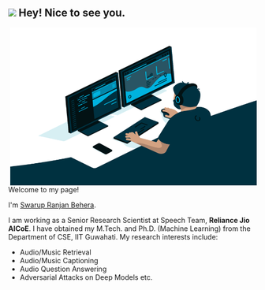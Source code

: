 <meta name="google-site-verification" content="ZzArCr6aMYdxYeeiwdC44bHOSFraUB7laMC1Qr5fmQo" />

<h2><img src="https://emojis.slackmojis.com/emojis/images/1531849430/4246/blob-sunglasses.gif?1531849430" width="30"/> Hey! Nice to see you.</h2>
   <img align="right" alt="GIF" src="https://github.com/swarupbehera/swarupbehera/blob/eadc67707526548378e679ec2a3f64684a37fc10/code.gif" width="500" height="320" />
<!-- <a href="https://www.instagram.com/abhisheknaiidu/">
  <img align="left" alt="Abhishek's Instagram" width="22px" src="https://raw.githubusercontent.com/hussainweb/hussainweb/main/icons/instagram.png" />
</a>
<a href="https://discord.gg/XTW52Kt">
  <img align="left" alt="Abhishek's Discord" width="22px" src="https://raw.githubusercontent.com/peterthehan/peterthehan/master/assets/discord.svg" />
</a>
<a href="https://twitter.com/abhisheknaiidu">
  <img align="left" alt="Abhishek Naidu | Twitter" width="22px" src="https://raw.githubusercontent.com/peterthehan/peterthehan/master/assets/twitter.svg" />
</a>
<a href="https://www.linkedin.com/in/swarup221b/">
  <img align="left" alt="Swarup's LinkedIN" width="22px" src="https://raw.githubusercontent.com/peterthehan/peterthehan/master/assets/linkedin.svg" />
</a>
 -->

</br>
 
Welcome to my page!

I'm [Swarup Ranjan Behera](https://swarup-rj.github.io).

I am working as a Senior Research Scientist at Speech Team, <b>Reliance Jio AICoE</b>. I have obtained my M.Tech. and Ph.D. (Machine Learning) from the Department of CSE, IIT Guwahati. My research interests include: 
- Audio/Music Retrieval
- Audio/Music Captioning
- Audio Question Answering
- Adversarial Attacks on Deep Models etc.
